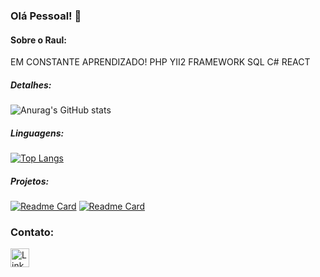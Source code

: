 ###  Olá Pessoal! 👋

#### Sobre o Raul:
EM CONSTANTE APRENDIZADO!
PHP YII2 FRAMEWORK
SQL
C#
REACT

##### Detalhes:

![Anurag's GitHub stats](https://github-readme-stats.vercel.app/api?username=raulpereira1&show_icons=true&theme=tokyonight)</br>
##### Linguagens:
[![Top Langs](https://github-readme-stats.vercel.app/api/top-langs/?username=anuraghazra&layout=compact)](https://github.com/anuraghazra/github-readme-stats)</br>
##### Projetos: </br>

[![Readme Card](https://github-readme-stats.vercel.app/api/pin/?username=raulpereira1&repo=ApiCrudCSharp)](https://github.com/raulpereira1/ApiCrudCSharp)
[![Readme Card](https://github-readme-stats.vercel.app/api/pin/?username=raulpereira1&repo=erudio-microservices-dotnet6)](https://github.com/raulpereira1/erudio-microservices-dotnet6)

### Contato:
[<img src='https://img.shields.io/badge/LinkedIn-0077B5?style=for-the-badge&logo=linkedin&logoColor=white' alt='Linkedin' height='30'>](https://www.linkedin.com/in/raul-pereira-266401146/)
